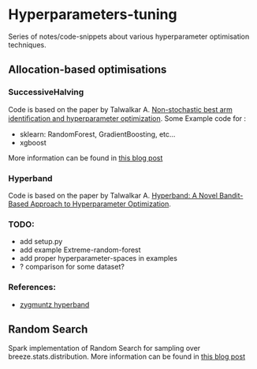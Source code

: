 # Hyperparameters-tuning
Series of notes/code-snippets about various hyperparameter optimisation techniques.

## Allocation-based optimisations
### SuccessiveHalving
Code is based on the paper by Talwalkar A. [Non-stochastic best arm identiﬁcation and hyperparameter optimization](https://arxiv.org/abs/1502.07943).
Some Example code for :
* sklearn: RandomForest, GradientBoosting, etc...
* xgboost

More information can be found in [this blog post](https://medium.com/machine-learning-rambling/tuning-hyperparameters-part-i-successivehalving-c6c602865619)
### Hyperband
Code is based on the paper by Talwalkar A. [Hyperband: A Novel Bandit-Based Approach to Hyperparameter Optimization](https://arxiv.org/abs/1603.06560).

### TODO:
* add setup.py
* add example Extreme-random-forest
* add proper hyperparameter-spaces in examples
* ? comparison for some dataset?
### References:
* [zygmuntz hyperband](https://github.com/zygmuntz/hyperband0)

## Random Search
Spark implementation of Random  Search for sampling over breeze.stats.distribution.
More information can be found in [this blog post](https://medium.com/machine-learning-rambling/hyperparameters-part-ii-random-search-on-spark-77667e68b606)